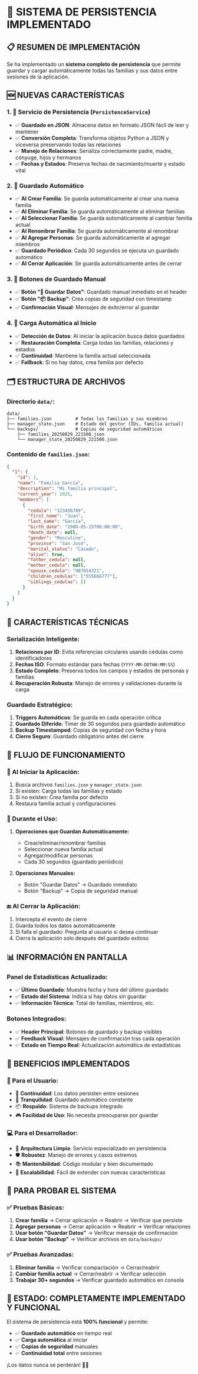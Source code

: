 # 💾 SISTEMA DE PERSISTENCIA IMPLEMENTADO

## 📋 RESUMEN DE IMPLEMENTACIÓN

Se ha implementado un **sistema completo de persistencia** que permite guardar y cargar automáticamente todas las familias y sus datos entre sesiones de la aplicación.

## 🆕 NUEVAS CARACTERÍSTICAS

### 1. **🔧 Servicio de Persistencia (`PersistenceService`)**
- ✅ **Guardado en JSON**: Almacena datos en formato JSON fácil de leer y mantener
- ✅ **Conversión Completa**: Transforma objetos Python a JSON y viceversa preservando todas las relaciones
- ✅ **Manejo de Relaciones**: Serializa correctamente padre, madre, cónyuge, hijos y hermanos
- ✅ **Fechas y Estados**: Preserva fechas de nacimiento/muerte y estado vital

### 2. **💾 Guardado Automático**
- ✅ **Al Crear Familia**: Se guarda automáticamente al crear una nueva familia
- ✅ **Al Eliminar Familia**: Se guarda automáticamente al eliminar familias
- ✅ **Al Seleccionar Familia**: Se guarda automáticamente al cambiar familia actual
- ✅ **Al Renombrar Familia**: Se guarda automáticamente al renombrar
- ✅ **Al Agregar Personas**: Se guarda automáticamente al agregar miembros
- ✅ **Guardado Periódico**: Cada 30 segundos se ejecuta un guardado automático
- ✅ **Al Cerrar Aplicación**: Se guarda automáticamente antes de cerrar

### 3. **🔘 Botones de Guardado Manual**
- ✅ **Botón "💾 Guardar Datos"**: Guardado manual inmediato en el header
- ✅ **Botón "📦 Backup"**: Crea copias de seguridad con timestamp
- ✅ **Confirmación Visual**: Mensajes de éxito/error al guardar

### 4. **📂 Carga Automática al Inicio**
- ✅ **Detección de Datos**: Al iniciar la aplicación busca datos guardados
- ✅ **Restauración Completa**: Carga todas las familias, relaciones y estados
- ✅ **Continuidad**: Mantiene la familia actual seleccionada
- ✅ **Fallback**: Si no hay datos, crea familia por defecto

## 🗂️ ESTRUCTURA DE ARCHIVOS

### **Directorio `data/`:**
```
data/
├── families.json         # Todas las familias y sus miembros
├── manager_state.json    # Estado del gestor (IDs, familia actual)
└── backups/              # Copias de seguridad automáticas
    ├── families_20250829_221500.json
    └── manager_state_20250829_221500.json
```

### **Contenido de `families.json`:**
```json
{
  "1": {
    "id": 1,
    "name": "Familia García",
    "description": "Mi familia principal",
    "current_year": 2025,
    "members": [
      {
        "cedula": "123456789",
        "first_name": "Juan",
        "last_name": "García",
        "birth_date": "1980-05-15T00:00:00",
        "death_date": null,
        "gender": "Masculino",
        "province": "San José",
        "marital_status": "Casado",
        "alive": true,
        "father_cedula": null,
        "mother_cedula": null,
        "spouse_cedula": "987654321",
        "children_cedulas": ["555666777"],
        "siblings_cedulas": []
      }
    ]
  }
}
```

## 🎯 CARACTERÍSTICAS TÉCNICAS

### **Serialización Inteligente:**
1. **Relaciones por ID**: Evita referencias circulares usando cédulas como identificadores
2. **Fechas ISO**: Formato estándar para fechas (`YYYY-MM-DDTHH:MM:SS`)
3. **Estado Completo**: Preserva todos los campos y estados de personas y familias
4. **Recuperación Robusta**: Manejo de errores y validaciones durante la carga

### **Guardado Estratégico:**
1. **Triggers Automáticos**: Se guarda en cada operación crítica
2. **Guardado Diferido**: Timer de 30 segundos para guardado automático
3. **Backup Timestamped**: Copias de seguridad con fecha y hora
4. **Cierre Seguro**: Guardado obligatorio antes del cierre

## 🔄 FLUJO DE FUNCIONAMIENTO

### **🚀 Al Iniciar la Aplicación:**
1. Busca archivos `families.json` y `manager_state.json`
2. Si existen: Carga todas las familias y estado
3. Si no existen: Crea familia por defecto
4. Restaura familia actual y configuraciones

### **💾 Durante el Uso:**
1. **Operaciones que Guardan Automáticamente:**
   - Crear/eliminar/renombrar familias
   - Seleccionar nueva familia actual
   - Agregar/modificar personas
   - Cada 30 segundos (guardado periódico)

2. **Operaciones Manuales:**
   - Botón "Guardar Datos" → Guardado inmediato
   - Botón "Backup" → Copia de seguridad manual

### **🔚 Al Cerrar la Aplicación:**
1. Intercepta el evento de cierre
2. Guarda todos los datos automáticamente
3. Si falla el guardado: Pregunta al usuario si desea continuar
4. Cierra la aplicación solo después del guardado exitoso

## 📊 INFORMACIÓN EN PANTALLA

### **Panel de Estadísticas Actualizado:**
- ✅ **Último Guardado**: Muestra fecha y hora del último guardado
- ✅ **Estado del Sistema**: Indica si hay datos sin guardar
- ✅ **Información Técnica**: Total de familias, miembros, etc.

### **Botones Integrados:**
- ✅ **Header Principal**: Botones de guardado y backup visibles
- ✅ **Feedback Visual**: Mensajes de confirmación tras cada operación
- ✅ **Estado en Tiempo Real**: Actualización automática de estadísticas

## 🎯 BENEFICIOS IMPLEMENTADOS

### **👤 Para el Usuario:**
- 🔄 **Continuidad**: Los datos persisten entre sesiones
- 💾 **Tranquilidad**: Guardado automático constante
- 📦 **Respaldo**: Sistema de backups integrado
- 🎮 **Facilidad de Uso**: No necesita preocuparse por guardar

### **💻 Para el Desarrollador:**
- 🔧 **Arquitectura Limpia**: Servicio especializado en persistencia
- 🛡️ **Robustez**: Manejo de errores y casos extremos
- 📚 **Mantenibilidad**: Código modular y bien documentado
- 🔄 **Escalabilidad**: Fácil de extender con nuevas características

## 🧪 PARA PROBAR EL SISTEMA

### **✅ Pruebas Básicas:**
1. **Crear familia** → Cerrar aplicación → Reabrir → Verificar que persiste
2. **Agregar personas** → Cerrar aplicación → Reabrir → Verificar relaciones
3. **Usar botón "Guardar Datos"** → Verificar mensaje de confirmación
4. **Usar botón "Backup"** → Verificar archivos en `data/backups/`

### **✅ Pruebas Avanzadas:**
1. **Eliminar familia** → Verificar compactación → Cerrar/reabrir
2. **Cambiar familia actual** → Cerrar/reabrir → Verificar selección
3. **Trabajar 30+ segundos** → Verificar guardado automático en consola

## 🎉 **ESTADO: COMPLETAMENTE IMPLEMENTADO Y FUNCIONAL**

El sistema de persistencia está **100% funcional** y permite:
- ✅ **Guardado automático** en tiempo real
- ✅ **Carga automática** al iniciar
- ✅ **Copias de seguridad** manuales
- ✅ **Continuidad total** entre sesiones

¡Los datos nunca se perderán! 💾🎯
